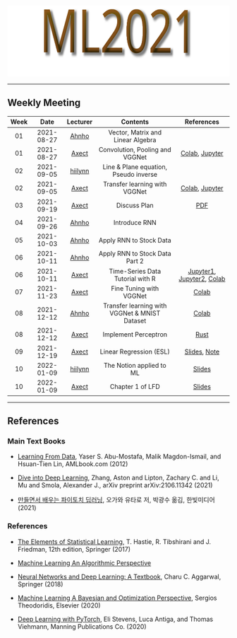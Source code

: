 <p align="center">
  <img width="580" height="160" src="ml2021.svg">
</p>

-----

## Weekly Meeting

Week | Date | Lecturer | Contents | References
:--: | :--: | :--: | :--: | :--:
01 | 2021-08-27 | [Ahnho](https://github.com/Ahnho) | Vector, Matrix and Linear Algebra | 
01 | 2021-08-27 | [Axect](https://github.com/Axect) | Convolution, Pooling and VGGNet | [Colab](https://colab.research.google.com/drive/1FAnISLwYKXEehBPVNW74FUEhAUfMpXaC?usp=sharing), [Jupyter](./week01/chap1-1.ipynb)
02 | 2021-09-05 | [hiilynn](https://github.com/hiilynn) | Line & Plane equation, Pseudo inverse | 
02 | 2021-09-05 | [Axect](https://github.com/Axect) | Transfer learning with VGGNet | [Colab](https://colab.research.google.com/drive/12X5qabF9cw7jUHe0ODaF680wqw_Plsae?usp=sharing), [Jupyter](./week02/chap1-2.ipynb)
03 | 2021-09-19 | [Axect](https://github.com/Axect) | Discuss Plan | [PDF](./plan/plan_for_ml2021.pdf)
04 | 2021-09-26 | [Ahnho](https://github.com/Ahnho) | Introduce RNN |
05 | 2021-10-03 | [Ahnho](https://github.com/Ahnho) | Apply RNN to Stock Data |
06 | 2021-10-11 | [Ahnho](https://github.com/Ahnho) | Apply RNN to Stock Data Part 2 |
06 | 2021-10-11 | [Axect](https://github.com/Axect) | Time-Series Data Tutorial with R | [Jupyter1](./week06/Basic%20Time-Series.ipynb), [Jupyter2](./week06/Time-Series%20Forecasting.ipynb), [Colab](https://colab.research.google.com/drive/1He_jqOSE3LZ0a-fhat23R2hppYof5XIg?usp=sharing)
07 | 2021-11-23 | [Axect](https://github.com/Axect) | Fine Tuning with VGGNet | [Colab](https://colab.research.google.com/drive/1X0xK-VPIn_VHzRG1Xnkbxsfg8NE_C1XL?usp=sharing)
08 | 2021-12-12 | [Ahnho](https://github.com/Axect) | Transfer learning with VGGNet & MNIST Dataset | [Colab](https://colab.research.google.com/drive/1TlHd0qAHNT_OOhyEZdNNidXcHJuQwaZP?usp=sharing)
08 | 2021-12-12 | [Axect](https://github.com/Axect) | Implement Perceptron | [Rust](./week08/tgkim/perceptron/src/main.rs)
09 | 2021-12-19 | [Axect](https://github.com/Axect) | Linear Regression (ESL) | [Slides](https://drive.google.com/file/d/1SGJmYZu3sLL-VrULQZktAcNoqrRrRWYu/view?usp=sharing), [Note](https://drive.google.com/file/d/1h8xnQ1sm4PLgq6iWYpcFvBdSPkSzNuGE/view?usp=sharing)
10 | 2022-01-09 | [hiilynn](https://github.com/hiilynn) | The Notion applied to ML | [Slides](./week10/yjpark/the_notion_applied_to_ml.html)
10 | 2022-01-09 | [Axect](https://github.com/Axect) | Chapter 1 of LFD | [Slides](https://drive.google.com/file/d/1kGPT4IUPL_5EohccQzmofZOd1sotIJSU/view?usp=sharing)


-----
## References

### Main Text Books

- [Learning From Data](http://amlbook.com/), Yaser S. Abu-Mostafa, Malik Magdon-Ismail, and Hsuan-Tien Lin, AMLbook.com (2012)

- [Dive into Deep Learning](https://d2l.ai/), Zhang, Aston and Lipton, Zachary C. and Li, Mu and Smola, Alexander J., arXiv preprint arXiv:2106.11342 (2021)

- [만들면서 배우는 파이토치 딥러닝](http://www.kyobobook.co.kr/product/detailViewKor.laf?ejkGb=KOR&mallGb=KOR&barcode=9791162244609&orderClick=LET&Kc=), 오가와 유타로 저, 박광수 옮김, 한빛미디어 (2021)

### References

- [The Elements of Statistical Learning](https://hastie.su.domains/ElemStatLearn/), T. Hastie, R. Tibshirani and J. Friedman, 12th edition, Springer (2017)

- [Machine Learning An Algorithmic Perspective](https://www.amazon.com/Machine-Learning-Algorithmic-Perspective-Recognition-ebook/dp/B00OGLE56Y) 

- [Neural Networks and Deep Learning: A Textbook](http://www.charuaggarwal.net/neural.htm), Charu C. Aggarwal, Springer (2018)

- [Machine Learning A Bayesian and Optimization Perspective](https://www.elsevier.com/books/machine-learning/theodoridis/978-0-12-818803-3), Sergios Theodoridis, Elsevier (2020)

- [Deep Learning with PyTorch](https://www.manning.com/books/deep-learning-with-pytorch), Eli Stevens, Luca Antiga, and Thomas Viehmann, Manning Publications Co. (2020)
